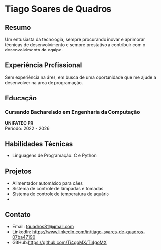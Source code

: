 # Tiago Soares de Quadros

## Resumo

Um entusiasta da tecnologia, sempre procurando inovar e aprimorar técnicas de desenvolvimento e sempre prestativo a contribuir com o desenvolvimento da equipe.

## Experiência Profissional

Sem experiência na área, em busca de uma oportunidade que me ajude a desenvolver na área de programação.


## Educação

### Cursando Bacharelado em Engenharia da Computação
**UNIFATEC PR**  
Período: 2022 - 2026

## Habilidades Técnicas
- Linguagens de Programação: C e Python

## Projetos

- Alimentador automático para cães
- Sistema de controle de lâmpadas e tomadas
- Sistema de controle de temperatura de aquário
-

## Contato
- Email: tquadros81@gmail.com
- LinkedIn:
https://www.linkedin.com/in/tiago-soares-de-quadros-07ba47190
- GitHub:https://github.com/Ti4goMX/Ti4goMX
